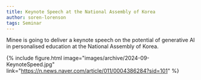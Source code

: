 ```yaml
---
title: Keynote Speech at the National Assembly of Korea
author: soren-lorenson
tags: Seminar
---
```

Minee is going to deliver a keynote speech on the potential of generative AI in personalised education at the National Assembly of Korea.

{% include figure.html image="images/archive/2024-09-KeynoteSpeed.jpg" link="https://n.news.naver.com/article/011/0004386284?sid=101" %}

